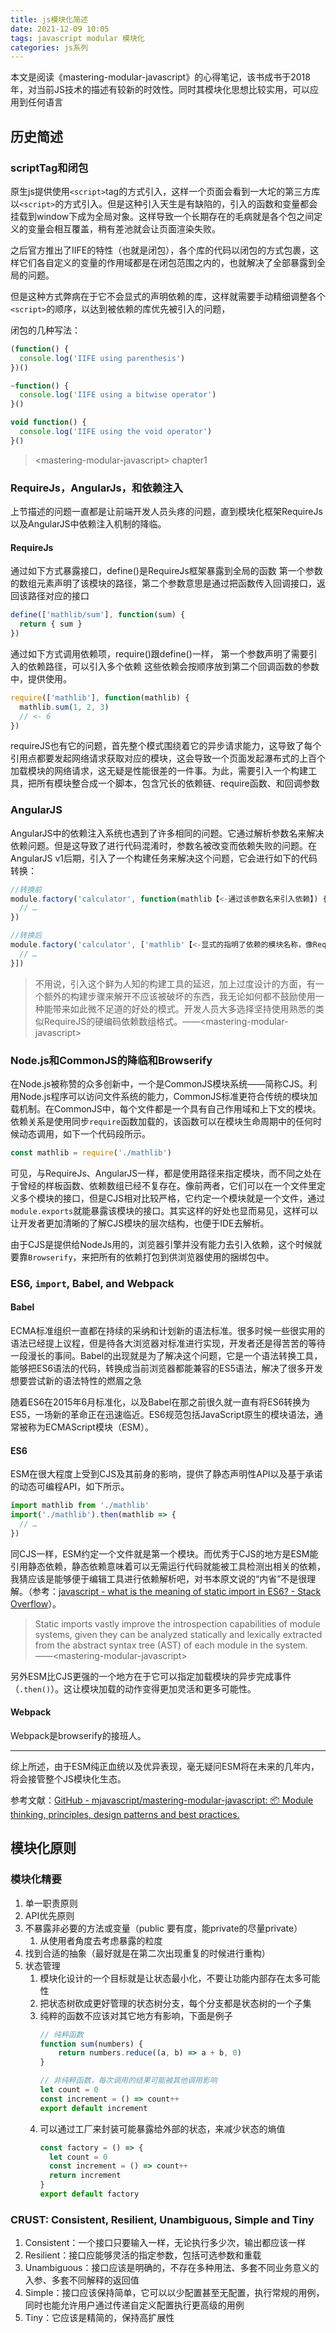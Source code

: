 ```yaml
---
title: js模块化简述
date: 2021-12-09 10:05
tags: javascript modular 模块化
categories: js系列
---
```


本文是阅读《mastering-modular-javascript》的心得笔记，该书成书于2018年，对当前JS技术的描述有较新的时效性。同时其模块化思想比较实用，可以应用到任何语言

## 历史简述
### scriptTag和闭包
原生js提供使用`<script>`tag的方式引入，这样一个页面会看到一大坨的第三方库以`<script>`的方式引入。但是这种引入天生是有缺陷的，引入的函数和变量都会挂载到window下成为全局对象。这样导致一个长期存在的毛病就是各个包之间定义的变量会相互覆盖，稍有差池就会让页面渲染失败。

之后官方推出了IIFE的特性（也就是闭包），各个库的代码以闭包的方式包裹，这样它们各自定义的变量的作用域都是在闭包范围之内的，也就解决了全部暴露到全局的问题。

但是这种方式弊病在于它不会显式的声明依赖的库，这样就需要手动精细调整各个`<script>`的顺序，以达到被依赖的库优先被引入的问题，

闭包的几种写法：
```javascript
(function() {
  console.log('IIFE using parenthesis')
})()

~function() {
  console.log('IIFE using a bitwise operator')
}()

void function() {
  console.log('IIFE using the void operator')
}()
```

> \<mastering-modular-javascript\> chapter1

### RequireJs，AngularJs，和依赖注入
上节描述的问题一直都是让前端开发人员头疼的问题，直到模块化框架RequireJs以及AngularJS中依赖注入机制的降临。

#### RequireJs
通过如下方式暴露接口，define()是RequireJs框架暴露到全局的函数
第一个参数的数组元素声明了该模块的路径，第二个参数意思是通过把函数传入回调接口，返回该路径对应的接口
```javascript
define(['mathlib/sum'], function(sum) {
  return { sum }
})
```

通过如下方式调用依赖项，require()跟define()一样，
第一个参数声明了需要引入的依赖路径，可以引入多个依赖
这些依赖会按顺序放到第二个回调函数的参数中，提供使用。
```javascript
require(['mathlib'], function(mathlib) {
  mathlib.sum(1, 2, 3)
  // <- 6
})
```

requireJS也有它的问题，首先整个模式围绕着它的异步请求能力，这导致了每个引用点都要发起网络请求获取对应的模块，这会导致一个页面发起瀑布式的上百个加载模块的网络请求，这无疑是性能很差的一件事。为此，需要引入一个构建工具，把所有模块整合成一个脚本，包含冗长的依赖链、require函数、和回调参数

### AngularJS
AngularJS中的依赖注入系统也遇到了许多相同的问题。它通过解析参数名来解决依赖问题。但是这导致了进行代码混淆时，参数名被改变而依赖失败的问题。在AngularJS v1后期，引入了一个构建任务来解决这个问题，它会进行如下的代码转换：
```javascript
//转换前
module.factory('calculator', function(mathlib【<-通过该参数名来引入依赖】) {
  // …
})
```

```javascript
//转换后
module.factory('calculator', ['mathlib'【<-显式的指明了依赖的模块名称，像RequireJs一样】, function(mathlib) {
  // …
}])
```

> 不用说，引入这个鲜为人知的构建工具的延迟，加上过度设计的方面，有一个额外的构建步骤来解开不应该被破坏的东西，我无论如何都不鼓励使用一种能带来如此微不足道的好处的模式。开发人员大多选择坚持使用熟悉的类似RequireJS的硬编码依赖数组格式。——\<mastering-modular-javascript\>

### Node.js和CommonJS的降临和Browserify
在Node.js被称赞的众多创新中，一个是CommonJS模块系统——简称CJS。利用Node.js程序可以访问文件系统的能力，CommonJS标准更符合传统的模块加载机制。在CommonJS中，每个文件都是一个具有自己作用域和上下文的模块。依赖关系是使用同步`require`函数加载的，该函数可以在模块生命周期中的任何时候动态调用，如下一个代码段所示。
```javascript
const mathlib = require('./mathlib')
```

可见，与RequireJs、AngularJS一样，都是使用路径来指定模块，而不同之处在于曾经的样板函数、依赖数组已经不复存在。像前两者，它们可以在一个文件里定义多个模块的接口，但是CJS相对比较严格，它约定一个模块就是一个文件，通过`module.exports`就能暴露该模块的接口。其实这样的好处也显而易见，这样可以让开发者更加清晰的了解CJS模块的层次结构，也便于IDE去解析。

由于CJS是提供给NodeJs用的，浏览器引擎并没有能力去引入依赖，这个时候就要靠`Browserify`，来把所有的依赖打包到供浏览器使用的捆绑包中。


### ES6, `import`, Babel, and Webpack
#### Babel
ECMA标准组织一直都在持续的采纳和计划新的语法标准。很多时候一些很实用的语法已经提上议程，但是待各大浏览器对标准进行实现，开发者还是得苦苦的等待一段漫长的事间。Babel的出现就是为了解决这个问题，它是一个语法转换工具，能够把ES6语法的代码，转换成当前浏览器都能兼容的ES5语法，解决了很多开发想要尝试新的语法特性的燃眉之急

随着ES6在2015年6月标准化，以及Babel在那之前很久就一直有将ES6转换为ES5，一场新的革命正在迅速临近。ES6规范包括JavaScript原生的模块语法，通常被称为ECMAScript模块（ESM）。

#### ES6
ESM在很大程度上受到CJS及其前身的影响，提供了静态声明性API以及基于承诺的动态可编程API，如下所示。

```javascript
import mathlib from './mathlib'
import('./mathlib').then(mathlib => {
  // …
})
```

同CJS一样，ESM约定一个文件就是第一个模块。而优秀于CJS的地方是ESM能引用静态依赖，静态依赖意味着可以无需运行代码就能被工具检测出相关的依赖，我猜应该是能够便于编辑工具进行依赖解析吧，对书本原文说的“内省”不是很理解。（参考：[javascript - what is the meaning of static import in ES6? - Stack Overflow](https://stackoverflow.com/questions/52965907/what-is-the-meaning-of-static-import-in-es6)）。

> Static imports vastly improve the introspection capabilities of module systems, given they can be analyzed statically and lexically extracted from the abstract syntax tree (AST) of each module in the system.	——\<mastering-modular-javascript\>

另外ESM比CJS更强的一个地方在于它可以指定加载模块的异步完成事件（`.then()`）。这让模块加载的动作变得更加灵活和更多可能性。


#### Webpack
Webpack是browserify的接班人。


___
综上所述，由于ESM纯正血统以及优异表现，毫无疑问ESM将在未来的几年内，将会接管整个JS模块化生态。

参考文献：[GitHub - mjavascript/mastering-modular-javascript: 📦 Module thinking, principles, design patterns and best practices.](https://github.com/mjavascript/mastering-modular-javascript)



## 模块化原则
### 模块化精要
1. 单一职责原则
2. API优先原则
3. 不暴露非必要的方法或变量（public 要有度，能private的尽量private）
	1. 从使用者角度去考虑暴露的粒度
4. 找到合适的抽象（最好就是在第二次出现重复的时候进行重构）
5. 状态管理
	1. 模块化设计的一个目标就是让状态最小化，不要让功能内部存在太多可能性
	2. 把状态树砍成更好管理的状态树分支，每个分支都是状态树的一个子集
	3. 纯粹的函数不应该对其它地方有影响，下面是例子
		```javascript
		// 纯粹函数
		function sum(numbers) {
  			return numbers.reduce((a, b) => a + b, 0)
		}
		
		// 非纯粹函数，每次调用的结果可能被其他调用影响
		let count = 0
		const increment = () => count++
		export default increment
		```
	4. 可以通过工厂来封装可能暴露给外部的状态，来减少状态的熵值
		```javascript
		const factory = () => {
		  let count = 0
		  const increment = () => count++
		  return increment
		}
		export default factory
		```

### CRUST: Consistent, Resilient, Unambiguous, Simple and Tiny
1. Consistent：一个接口只要输入一样，无论执行多少次，输出都应该一样
2. Resilient：接口应能够灵活的指定参数，包括可选参数和重载
3. Unambiguous：接口应该是明确的，不存在多种用法、多套不同业务意义的入参、多套不同解释的返回值
4. Simple：接口应该保持简单，它可以以少配置甚至无配置，执行常规的用例，同时也能允许用户通过传递自定义配置执行更高级的用例
5. Tiny：它应该是精简的，保持高扩展性

